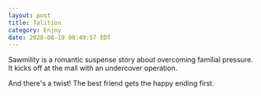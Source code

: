 ```yaml
---
layout: post
title: Talition
category: Enjoy
date: 2020-08-18 00:49:57 EDT
---
```


Sawmility is a romantic suspense story about overcoming familial pressure. It kicks off at the mall with an undercover operation.

And there's a twist! The best friend gets the happy ending first.

